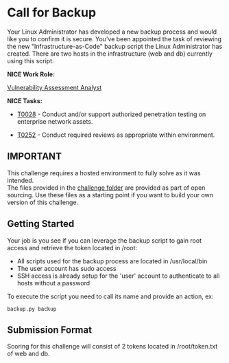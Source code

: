  # Call for Backup

Your Linux Administrator has developed a new backup process and would like you to confirm it is secure.  You've been appointed the task of reviewing the new "Infrastructure-as-Code" backup script  the Linux Administrator has created. There are two hosts in the infrastructure (web and db) currently using this script. 

**NICE Work Role:**

[Vulnerability Assessment Analyst](https://niccs.cisa.gov/workforce-development/nice-framework/workroles?name=Vulnerability+Assessment+Analyst&id=All)


**NICE Tasks:**
- [T0028](https://niccs.cisa.gov/workforce-development/nice-framework/tasks?id=All&description=T0028) - Conduct and/or support authorized penetration testing on enterprise network assets.

- [T0252](https://niccs.cisa.gov/workforce-development/nice-framework/tasks?id=All&description=T0252) - Conduct required reviews as appropriate within environment.

## IMPORTANT

This challenge requires a hosted environment to fully solve as it was intended.  
The files provided in the [challenge folder](challenge) are provided as part of open sourcing. Use these files as a starting point if you want to build your own version of this challenge.

## Getting Started
Your job is you see if you can leverage the backup script to gain root access and retrieve the token located in /root:

- All scripts used for the backup process are located in /usr/local/bin
- The user account has sudo access
- SSH access is already setup for the 'user' account to authenticate to all hosts without a password

To execute the script you need to call its name and provide an action, ex:

`backup.py backup`

## Submission Format
Scoring for this challenge will consist of 2 tokens located in /root/token.txt of web and db.
